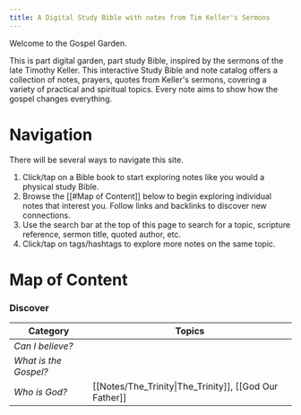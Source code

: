 ```yaml
---
title: A Digital Study Bible with notes from Tim Keller's Sermons
---
```

Welcome to the Gospel Garden. 

This is part digital garden, part study Bible, inspired by the sermons of the late Timothy Keller. This interactive Study Bible and note catalog offers a collection of notes, prayers, quotes from Keller's sermons, covering a variety of practical and spiritual topics. Every note aims to show how the gospel changes everything. 

# Navigation
There will be several ways to navigate this site. 
1. Click/tap on a Bible book to start exploring notes like you would a physical study Bible. 
2. Browse the [[#Map of Content]] below to begin exploring individual notes that interest you. Follow links and backlinks to discover new connections.
3. Use the search bar at the top of this page to search for a topic, scripture reference, sermon title, quoted author, etc. 
4. Click/tap on tags/hashtags to explore more notes on the same topic.

# Map of Content
### Discover
| Category              | Topics                                                 |
| --------------------- | ------------------------------------------------------ |
| *Can I believe?*      |                                                        |
| *What is the Gospel?* |                                                        |
| *Who is God?*         | [[Notes/The_Trinity\|The_Trinity]], [[God Our Father]] |

